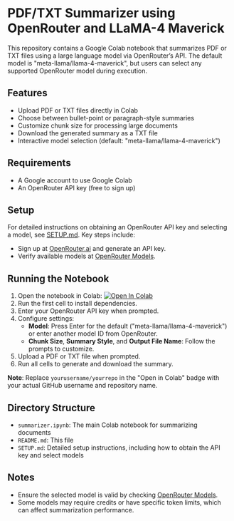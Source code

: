 # PDF/TXT Summarizer using OpenRouter and LLaMA-4 Maverick

This repository contains a Google Colab notebook that summarizes PDF or TXT files using a large language model via OpenRouter’s API. The default model is "meta-llama/llama-4-maverick", but users can select any supported OpenRouter model during execution.

## Features

- Upload PDF or TXT files directly in Colab
- Choose between bullet-point or paragraph-style summaries
- Customize chunk size for processing large documents
- Download the generated summary as a TXT file
- Interactive model selection (default: "meta-llama/llama-4-maverick")

## Requirements

- A Google account to use Google Colab
- An OpenRouter API key (free to sign up)

## Setup

For detailed instructions on obtaining an OpenRouter API key and selecting a model, see [SETUP.md](SETUP.md). Key steps include:
- Sign up at [OpenRouter.ai](https://openrouter.ai) and generate an API key.
- Verify available models at [OpenRouter Models](https://openrouter.ai/models).

## Running the Notebook

1. Open the notebook in Colab: [![Open In Colab](https://colab.research.google.com/assets/colab-badge.svg)](https://colab.research.google.com/github/yourusername/yourrepo/blob/main/summarizer.ipynb)
2. Run the first cell to install dependencies.
3. Enter your OpenRouter API key when prompted.
4. Configure settings:
   - **Model**: Press Enter for the default ("meta-llama/llama-4-maverick") or enter another model ID from OpenRouter.
   - **Chunk Size**, **Summary Style**, and **Output File Name**: Follow the prompts to customize.
5. Upload a PDF or TXT file when prompted.
6. Run all cells to generate and download the summary.

**Note**: Replace `yourusername/yourrepo` in the "Open in Colab" badge with your actual GitHub username and repository name.

## Directory Structure

- `summarizer.ipynb`: The main Colab notebook for summarizing documents
- `README.md`: This file
- `SETUP.md`: Detailed setup instructions, including how to obtain the API key and select models

## Notes

- Ensure the selected model is valid by checking [OpenRouter Models](https://openrouter.ai/models).
- Some models may require credits or have specific token limits, which can affect summarization performance.